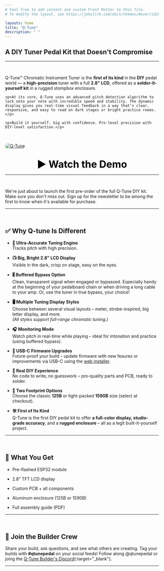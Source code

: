 ```yaml
---
# Feel free to add content and custom Front Matter to this file.
# To modify the layout, see https://jekyllrb.com/docs/themes/#overriding-theme-defaults

layouts: home
title: "Q-Tune"
description: " "
---
```


## A DIY Tuner Pedal Kit that Doesn't Compromise

<hr/><br/>

<div style="display: flex; flex-wrap: wrap; gap: 2rem; align-items: flex-start;">

  <div style="flex: 1; min-width: 300px;">
    <p>Q-Tune™ Chromatic Instrument Tuner is the <strong>first of its kind</strong> in the <strong>DIY</strong> pedal world — a <strong>high-precision</strong> tuner with a full <strong>2.8&quot; LCD</strong>, offered as a <strong>solder-it-yourself kit</strong> in a rugged stompbox enclosure.</p>

    <p>At its core, Q-Tune uses an advanced pitch detection algorithm to lock onto your note with incredible speed and stability. The dynamic display gives you real-time visual feedback in a way that’s clear, responsive, and easy to read on dark stages or bright practice rooms.</p>

    <p>Build it yourself. Gig with confidence. Pro-level precision with DIY-level satisfaction.</p>
  </div>

  <div style="flex: 0 0 400px;">
    <a href="https://youtu.be/gKlhl48I9eU" target="_blank">
      <img src="/assets/images/q-tune-hero.jpg" alt="Q-Tune" style="max-width: 100%; height: auto; border-radius: 8px;">
    </a>
  </div>

</div>

<div style="text-align: center; margin-top: 2rem;">
  <h2 style="font-size: 2rem; margin: 0;">
    <a href="https://youtu.be/gKlhl48I9eU" target="_blank" style="text-decoration: none; color: #000;">
      <strong>▶️ Watch the Demo</strong>
    </a>
  </h2>
</div>

<hr/><br/>

We're just about to launch the first pre-order of the full Q-Tune DIY kit. Make sure you don't miss out. Sign up for the newsletter to be among the first to know when it's available for purchase.

<script async data-uid="78153b5199" src="https://q-tune.kit.com/78153b5199/index.js"></script>

<hr/><br/>

## ✅ Why Q-tune Is Different

- **🔬 Ultra-Accurate Tuning Engine**<br/>Tracks pitch with high precision.

- **📺 Big, Bright 2.8" LCD Display**<br/>Visible in the dark, crisp on stage, easy on the eyes.

- **🎚️ Buffered Bypass Option**<br/>Clean, transparent signal when engaged or bypassed. Especially handy at the beginning of your pedalboard chain or when driving a long cable to your amp. Or, use the tuner in true bypass, your choice!

- **🖥️ Multiple Tuning Display Styles**<br/>Choose between several visual layouts – meter, strobe-inspired, big letter display, and more.<br/>_(All styles support full-range chromatic tuning.)_

- **🎧 Monitoring Mode**<br/>Watch pitch in real-time while playing – ideal for intonation and practice (using buffered bypass).

- **🔌 USB-C Firmware Upgrades**<br/>Future-proof your build - update firmware with new feaures or improvements via USB-C using the [web installer](/install).

- **🧰 Real DIY Experience**<br/>No code to write, no guesswork – pro-quality parts and PCB, ready to solder.

- **📏 Two Footprint Options**<br/>Choose the classic **125B** or tight-packed **1590B** size (select at checkout).

- **🛠️ First of Its Kind**<br/>Q-Tune is the first DIY pedal kit to offer **a full-color display, studio-grade accuracy**, and a **rugged enclosure** – all as a legit built-it-yourself project.

<hr/><br/>

## 🔧 What You Get

- Pre-flashed ESP32 module

- 2.8” TFT LCD display

- Custom PCB + all components

- Aluminum enclosure (125B or 1590B)

- Full assembly guide (PDF)

<hr/><br/>

## 💬 Join the Builder Crew

Share your build, ask questions, and see what others are creating. Tag your builds with **#qtunepedal** on your social feeds! Follow along @qtunepedal or joing the [Q-Tune Builder's Discord](https://discord.gg/C5VnyGkc){:target="_blank"}.

<hr/><br/>
